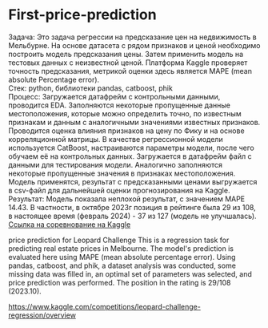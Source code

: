 # First-price-prediction

Задача: Это задача регрессии на предсказание цен на недвижимость в Мельбурне. На основе датасета с рядом признаков и ценой необходимо построить модель предсказания цены. Затем применить модель на тестовых данных с неизвестной ценой. Платформа Kaggle проверяет точность предсказания, метрикой оценки здесь является MAPE (mean absolute Percentage error).  
Стек: python, библиотеки pandas, catboost, phik  
Процесс: Загружается датафрейм с контрольными данными, проводится EDA. Заполняются некоторые пропущенные данные местоположения, которые можно определить точно, по известным признакам и данным с аналогичными значениями известных признаков. Проводится оценка влияния признаков на цену по Фику и на основе корреляционной матрицы. В качестве регрессионной модели используется CatBoost, настраиваются параметры модели, после чего обучаем её на контрольных данных. Загружается в датафрейм файл с данными для тестирования модели. Аналогично заполняются некоторые пропущенные значения в признаках местоположения. Модель применятся, результат с предсказанными ценами выгружается в csv-файл для дальнейшей оценки прогнозирования на Kaggle.  
Результат: Модель показала неплохой результат, с значением MAPE 14.43. В частности, в октябре 2023г позиция в рейтинге была 29 из 108, в настоящее время (февраль 2024) - 37 из 127 (модель не улучшалась). [Ссылка на соревнование на Kaggle](https://www.kaggle.com/competitions/leopard-challenge-regression/overview)

price prediction for Leopard Challenge
This is a regression task for predicting real estate prices in Melbourne. The model's prediction is evaluated here using MAPE (mean absolute percentage error). Using pandas, catboost, and phik, a dataset analysis was conducted, some missing data was filled in, an optimal set of parameters was selected, and price prediction was performed. The position in the rating is 29/108 (2023.10).

https://www.kaggle.com/competitions/leopard-challenge-regression/overview
